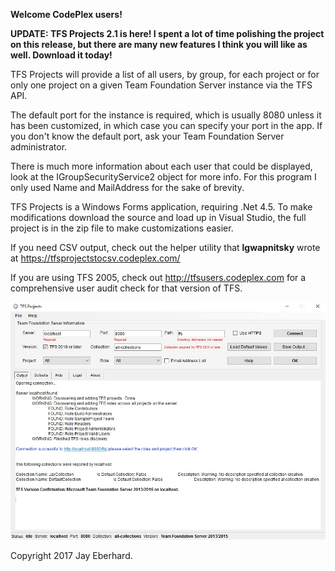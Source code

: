 **Welcome CodePlex users!**

**UPDATE:  TFS Projects 2.1 is here!  I spent a lot of time polishing the project on this release, but there are many new features I think you will like as well.  Download it today!**

TFS Projects will provide a list of all users, by group, for each project or for only one project on a given Team Foundation Server instance via the TFS API.  

The default port for the instance is required, which is usually 8080 unless it has been customized, in which case you can specify your port in the app.  If you don't know the default port, ask your Team Foundation Server administrator.

There is much more information about each user that could be displayed, look at the IGroupSecurityService2 object for more info.  For this program I only used Name and MailAddress for the sake of brevity.

TFS Projects is a Windows Forms application, requiring .Net 4.5.  To make modifications download the source and load up in Visual Studio, the full project is in the zip file to make customizations easier.

If you need CSV output, check out the helper utility that **lgwapnitsky** wrote at https://tfsprojectstocsv.codeplex.com/ 

If you are using TFS 2005, check out http://tfsusers.codeplex.com for a comprehensive user audit check for that version of TFS.

![](Home_TFSProjectsScreenshot.jpg)

Copyright 2017 Jay Eberhard.
